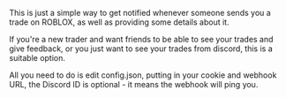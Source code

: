 This is just a simple way to get notified whenever someone sends you a trade on ROBLOX, as well as providing some details about it.

If you're a new trader and want friends to be able to see your trades and give feedback, or you just want to see your trades from discord, this is a suitable option.

All you need to do is edit config.json, putting in your cookie and webhook URL, the Discord ID is optional - it means the webhook will ping you.
